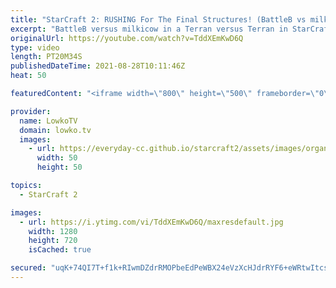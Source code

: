 ```yaml
---
title: "StarCraft 2: RUSHING For The Final Structures! (BattleB vs milkicow)"
excerpt: "BattleB versus milkicow in a Terran versus Terran in StarCraft 2. In this TvT we see both players magically move out to strike multiple times, while dodging the opposing army entirely, resulting in a base race.  Support my work on Patreon: http://www.patreon.com/lowkotv Become a YouTube member: https://lowko.tv/join"
originalUrl: https://youtube.com/watch?v=TddXEmKwD6Q
type: video
length: PT20M34S
publishedDateTime: 2021-08-28T10:11:46Z
heat: 50

featuredContent: "<iframe width=\"800\" height=\"500\" frameborder=\"0\" src=\"https://www.youtube.com/embed/TddXEmKwD6Q\" allow=\"accelerometer; autoplay; encrypted-media; gyroscope; picture-in-picture\" allowfullscreen></iframe>"

provider:
  name: LowkoTV
  domain: lowko.tv
  images:
    - url: https://everyday-cc.github.io/starcraft2/assets/images/organizations/lowko.tv-50x50.jpg
      width: 50
      height: 50

topics:
  - StarCraft 2

images:
  - url: https://i.ytimg.com/vi/TddXEmKwD6Q/maxresdefault.jpg
    width: 1280
    height: 720
    isCached: true

secured: "uqK+74QI7T+f1k+RIwmDZdrRMOPbeEdPeWBX24eVzXcHJdrRYF6+eWRtwItcsG5svH0Avw9WrUWWujwBsfv6qSgOhPF7yEUCjKZp1fDbzUf9X0d3zN5Jfjkb43yW8p1UO7EcVT1Ho3EjALgxaZRCnSrON/9eeqtv9EdY7qJxCKlYgPDxfwq0wL87jYA8sly28fA8G3qqEa6hpRBVB64uaXS+j/QF2vW81SsQ5Bx31dqTZdIoIoT0D1VMrSLC3BGbEOjpkzhBrUZAUi/N2cR0NFoODlKQ9DQzCLjYloNVElE+jyqmvygGqBQKRIRxI28VH+Gt0H18nc7/XN3y0mMbItrf+ayv46pcJNETIbGUwxcBqHcRm3T/wwcBQiMJudi2IsmKOEuD5CV7nOdP7T+xrkORGQV1e8A6/IU3hCuJ3UU=;NV3ulMsSIvVc6TAdWmZJDg=="
---
```


